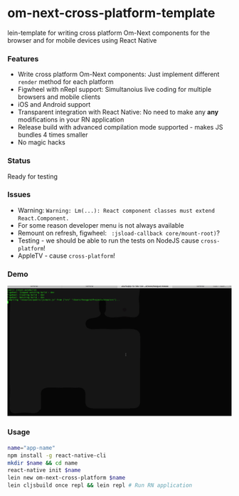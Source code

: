 # om-next-cross-platform-template

lein-template for writing cross platform Om-Next components for the browser and for mobile devices using React Native

### Features

- Write cross platform Om-Next components: Just implement different `render` method for each platform
- Figwheel with nRepl support: Simultanoius live coding for multiple browsers and mobile clients
- iOS and Android support
- Transparent integration with React Native: No need to make any **any** modifications in your RN application
- Release build with advanced compilation mode supported - makes JS bundles 4 times smaller
- No magic hacks

### Status

Ready for testing

### Issues

- Warning: `Warning: Lm(...): React component classes must extend React.Component.`
- For some reason developer menu is not always available
- Remount on refresh, figwheel: ` :jsload-callback core/mount-root)`?
- Testing - we should be able to run the tests on NodeJS cause `cross-platform`!
- AppleTV - cause `cross-platform`!

### Demo

![Editing native and mobile](om-next-cross-platform-demo.gif)


### Usage

``` bash
name="app-name"
npm install -g react-native-cli
mkdir $name && cd name
react-native init $name
lein new om-next-cross-platform $name
lein cljsbuild once repl && lein repl # Run RN application
```
